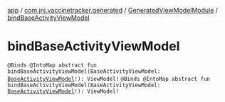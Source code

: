 [app](../../index.md) / [com.jnj.vaccinetracker.generated](../index.md) / [GeneratedViewModelModule](index.md) / [bindBaseActivityViewModel](./bind-base-activity-view-model.md)

# bindBaseActivityViewModel

`@Binds @IntoMap abstract fun bindBaseActivityViewModel(BaseActivityViewModel: `[`BaseActivityViewModel`](../../com.jnj.vaccinetracker.common.ui/-base-activity-view-model/index.md)`!): ViewModel!`
`@Binds @IntoMap abstract fun bindBaseActivityViewModel(BaseActivityViewModel: `[`BaseActivityViewModel`](../../com.jnj.vaccinetracker.common.ui/-base-activity-view-model/index.md)`!): ViewModel!`
